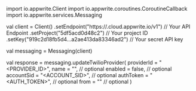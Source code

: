 import io.appwrite.Client
import io.appwrite.coroutines.CoroutineCallback
import io.appwrite.services.Messaging

val client = Client()
    .setEndpoint("https://<REGION>.cloud.appwrite.io/v1") // Your API Endpoint
    .setProject("5df5acd0d48c2") // Your project ID
    .setKey("919c2d18fb5d4...a2ae413da83346ad2") // Your secret API key

val messaging = Messaging(client)

val response = messaging.updateTwilioProvider(
    providerId = "<PROVIDER_ID>",
    name = "<NAME>", // optional
    enabled = false, // optional
    accountSid = "<ACCOUNT_SID>", // optional
    authToken = "<AUTH_TOKEN>", // optional
    from = "<FROM>" // optional
)
